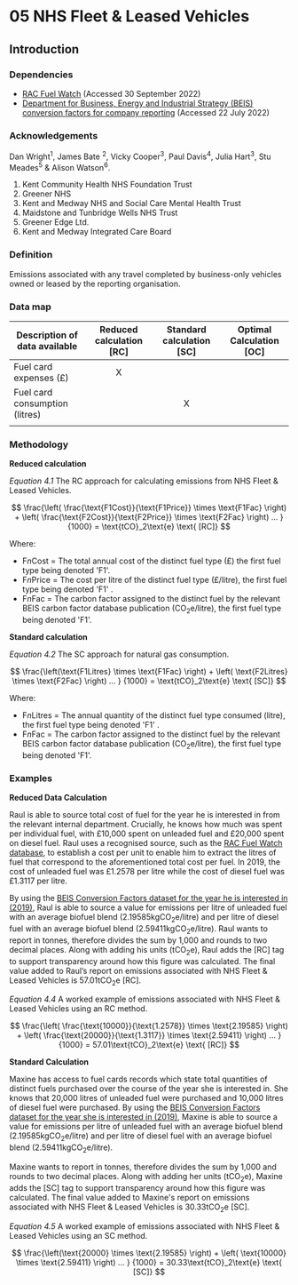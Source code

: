 # 05 NHS Fleet & Leased Vehicles

## Introduction

### Dependencies

* [RAC Fuel Watch](https://www.rac.co.uk/drive/advice/fuel-watch/) (Accessed 30 September 2022)
* [Department for Business, Energy and Industrial Strategy (BEIS) conversion factors for company reporting](https://www.gov.uk/government/collections/government-conversion-factors-for-company-reporting) (Accessed 22 July 2022)

### Acknowledgements

Dan Wright<sup>1</sup>, James Bate <sup>2</sup>, Vicky Cooper<sup>3</sup>, Paul Davis<sup>4</sup>, Julia Hart<sup>3</sup>, Stu Meades<sup>5</sup> & Alison Watson<sup>6</sup>.

1. Kent Community Health NHS Foundation Trust
2. Greener NHS
3. Kent and Medway NHS and Social Care Mental Health Trust 
4. Maidstone and Tunbridge Wells NHS Trust
5. Greener Edge Ltd.
6. Kent and Medway Integrated Care Board

### Definition
Emissions associated with any travel completed by business-only vehicles owned or leased by the reporting organisation.

### Data map

| Description of data available  | Reduced calculation [RC]  | Standard calculation [SC] | Optimal Calculation [OC] |
| ------------------------------ |:---:| :---:| :---:|
| Fuel card expenses (£) | X |  |  |
| Fuel card consumption (litres) |  | X |  |
|  |  |  |  |

### Methodology

**Reduced calculation**

*Equation 4.1* The RC approach for calculating emissions from NHS Fleet & Leased Vehicles.

$$ 
\frac{\left( \frac{\text{F1Cost}}{\text{F1Price}} \times \text{F1Fac} \right) + \left( \frac{\text{F2Cost}}{\text{F2Price}} \times \text{F2Fac} \right) ... }
{1000} = \text{tCO}_2\text{e} \text{ [RC]}
$$

Where:
* F*n*Cost = The total annual cost of the distinct fuel type (£) the first fuel type being denoted 'F1'.
* F*n*Price = The cost per litre of the distinct fuel type (£/litre), the first fuel type being denoted 'F1' .
* F*n*Fac = The carbon factor assigned to the distinct fuel by the relevant BEIS carbon factor database publication (CO<sub>2</sub>e/litre), the first fuel type being denoted 'F1'.

**Standard calculation**

*Equation 4.2* The SC approach for natural gas consumption.

$$ 
\frac{\left(\text{F1Litres} \times \text{F1Fac} \right) + \left( \text{F2Litres} \times \text{F2Fac} \right) ... }
{1000} = \text{tCO}_2\text{e} \text{ [SC]}
$$

Where:
* F*n*Litres = The annual quantity of the distinct fuel type consumed (litre), the first fuel type being denoted 'F1' .
* F*n*Fac = The carbon factor assigned to the distinct fuel by the relevant BEIS carbon factor database publication (CO<sub>2</sub>e/litre), the first fuel type being denoted 'F1'.

### Examples

**Reduced Data Calculation**

Raul is able to source total cost of fuel for the year he is interested in from the relevant internal department. Crucially, he knows how much was spent per individual fuel, with £10,000 spent on unleaded fuel and £20,000 spent on diesel fuel. Raul uses a recognised source, such as the [RAC Fuel Watch database](https://www.rac.co.uk/drive/advice/fuel-watch/), to establish a cost per unit to enable him to extract the litres of fuel that correspond to the aforementioned total cost per fuel. In 2019, the cost of unleaded fuel was £1.2578 per litre while the cost of diesel fuel was £1.3117 per litre. 

By using the [BEIS Conversion Factors dataset for the year he is interested in (2019)](https://www.gov.uk/government/publications/greenhouse-gas-reporting-conversion-factors-2019), Raul is able to source a value for emissions per litre of unleaded fuel with an average biofuel blend (2.19585kgCO<sub>2</sub>e/litre) and per litre of diesel fuel with an average biofuel blend (2.59411kgCO<sub>2</sub>e/litre). Raul wants to report in tonnes, therefore divides the sum by 1,000 and rounds to two decimal places. Along with adding his units (tCO<sub>2</sub>e), Raul adds the [RC] tag to support transparency around how this figure was calculated. The final value added to Raul’s report on emissions associated with NHS Fleet & Leased Vehicles is 57.01tCO<sub>2</sub>e [RC].

*Equation 4.4* A worked example of emissions associated with NHS Fleet & Leased Vehicles using an RC method.

$$ 
\frac{\left( \frac{\text{10000}}{\text{1.2578}} \times \text{2.19585} \right) + \left( \frac{\text{20000}}{\text{1.3117}} \times \text{2.59411} \right) ... }
{1000} = 57.01\text{tCO}_2\text{e} \text{ [RC]}
$$

**Standard Calculation**

Maxine has access to fuel cards records which state total quantities of distinct fuels purchased over the course of the year she is interested in. She knows that 20,000 litres of unleaded fuel were purchased and 10,000 litres of diesel fuel were purchased. By using the [BEIS Conversion Factors dataset for the year she is interested in (2019)](https://www.gov.uk/government/publications/greenhouse-gas-reporting-conversion-factors-2019), Maxine is able to source a value for emissions per litre of unleaded fuel with an average biofuel blend (2.19585kgCO<sub>2</sub>e/litre) and per litre of diesel fuel with an average biofuel blend (2.59411kgCO<sub>2</sub>e/litre). 

Maxine wants to report in tonnes, therefore divides the sum by 1,000 and rounds to two decimal places. Along with adding her units (tCO<sub>2</sub>e), Maxine adds the [SC] tag to support transparency around how this figure was calculated. The final value added to Maxine's report on emissions associated with NHS Fleet & Leased Vehicles is 30.33tCO<sub>2</sub>e [SC].

*Equation 4.5* A worked example of emissions associated with NHS Fleet & Leased Vehicles using an SC method.

$$ 
\frac{\left(\text{20000} \times \text{2.19585} \right) + \left( \text{10000} \times \text{2.59411} \right) ... }
{1000} = 30.33\text{tCO}_2\text{e} \text{ [SC]}
$$

